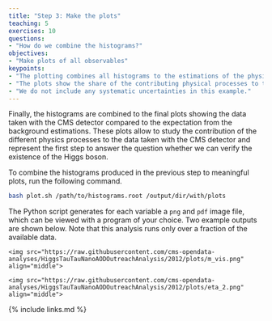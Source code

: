 ```yaml
---
title: "Step 3: Make the plots"
teaching: 5
exercises: 10
questions:
- "How do we combine the histograms?"
objectives:
- "Make plots of all observables"
keypoints:
- "The plotting combines all histograms to the estimations of the physical processes to create a figure with a physical meaning."
- "The plots show the share of the contributing physical processes to the data."
- "We do not include any systematic uncertainties in this example."
---
```


Finally, the histograms are combined to the final plots showing the data taken with the CMS detector compared to the expectation from the background estimations. These plots allow to study the contribution of the different physics processes to the data taken with the CMS detector and represent the first step to answer the question whether we can verify the existence of the Higgs boson.

To combine the histograms produced in the previous step to meaningful plots, run the following command.

```bash
bash plot.sh /path/to/histograms.root /output/dir/with/plots
```

The Python script generates for each variable a `png` and `pdf` image file, which can be viewed with a program of your choice. Two example outputs are shown below. Note that this analysis runs only over a fraction of the available data.

<div class="row">
  <div class="col-md-6">

    <img src="https://raw.githubusercontent.com/cms-opendata-analyses/HiggsTauTauNanoAODOutreachAnalysis/2012/plots/m_vis.png" align="middle">

  </div>
  <div class="col-md-6">

    <img src="https://raw.githubusercontent.com/cms-opendata-analyses/HiggsTauTauNanoAODOutreachAnalysis/2012/plots/eta_2.png" align="middle">

  </div>
</div>

{% include links.md %}
